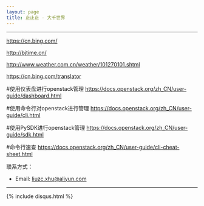```yaml
---
layout: page
title: 止止止 - 大千世界
---
```

---

<!--
![](/images/1986-08-29-about-me/head.jpg)


2016.01.18至今，作为一名Senior Engineer就职于一家新西兰公司（Catalyst IT）的云计算部门。[Catalyst](http://www.catalyst.net.nz/)是一家基于开源软件的本地IT企业，有着自由、开放的公司文化，我很喜欢。
-->


<https://cn.bing.com/>

<http://bjtime.cn/>

<http://www.weather.com.cn/weather/101270101.shtml>

<https://cn.bing.com/translator>


#使用仪表盘进行openstack管理
<https://docs.openstack.org/zh_CN/user-guide/dashboard.html>

#使用命令行对openstack进行管理
<https://docs.openstack.org/zh_CN/user-guide/cli.html>

#使用PySDK进行openstack管理
<https://docs.openstack.org/zh_CN/user-guide/sdk.html>

#命令行速查
<https://docs.openstack.org/zh_CN/user-guide/cli-cheat-sheet.html>



联系方式：
- Email: <liuzc.xhu@aliyun.com>

<!--
- Weibo：[Lingxian_](http://weibo.com/lingxian)
- Email: <liuzc.xhu@aliyun.com>
- Linkdin: <https://www.linkedin.com/in/lingxian--a1b23610a>
- 微信公众号二维码：  

 ![微信公众号二维码](/images/1986-08-29-about-me/my_wechat.jpg)
-->


---
{% include disqus.html %}
